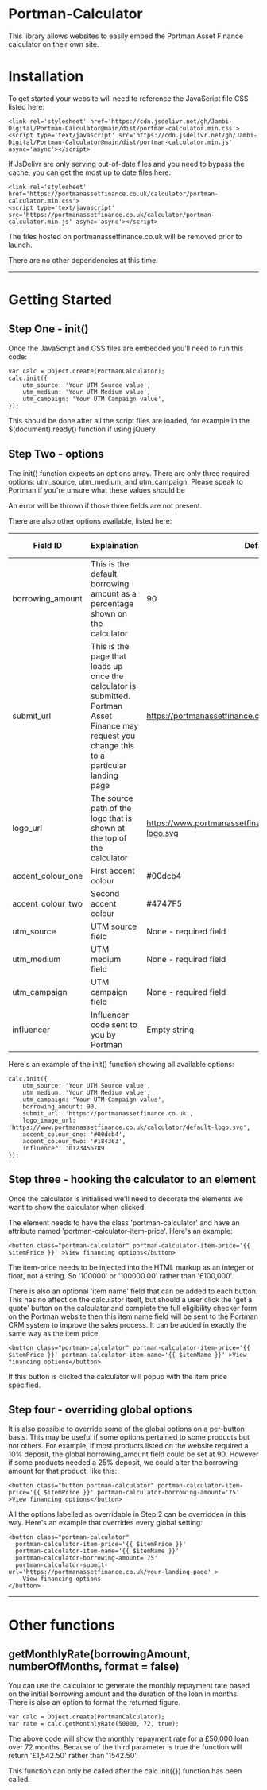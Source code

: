# Portman-Calculator

This library allows websites to easily embed the Portman Asset Finance calculator on their own site.

# Installation

To get started your website will need to reference the JavaScript file CSS listed here: 

    <link rel='stylesheet' href='https://cdn.jsdelivr.net/gh/Jambi-Digital/Portman-Calculator@main/dist/portman-calculator.min.css'>
    <script type='text/javascript' src='https://cdn.jsdelivr.net/gh/Jambi-Digital/Portman-Calculator@main/dist/portman-calculator.min.js' async='async'></script>

If JsDelivr are only serving out-of-date files and you need to bypass the cache, you can get the most up to date files here:

    <link rel='stylesheet' href='https://portmanassetfinance.co.uk/calculator/portman-calculator.min.css'>
    <script type='text/javascript' src='https://portmanassetfinance.co.uk/calculator/portman-calculator.min.js' async='async'></script>

The files hosted on portmanassetfinance.co.uk will be removed prior to launch. 

There are no other dependencies at this time.

---

# Getting Started

## Step One - init()

Once the JavaScript and CSS files are embedded you'll need to run this code: 
                
    var calc = Object.create(PortmanCalculator);
    calc.init({
        utm_source: 'Your UTM Source value',
        utm_medium: 'Your UTM Medium value',
        utm_campaign: 'Your UTM Campaign value',
    });

This should be done after all the script files are loaded, for example in the $(document).ready() function if using jQuery

## Step Two - options

The init() function expects an options array. There are only three required options: utm_source, utm_medium, and utm_campaign. Please speak to Portman if you're unsure what these values should be

An error will be thrown if those three fields are not present. 

There are also other options available, listed here: 

| Field ID            | Explaination                                                                                                                                    | Default                                                           | Expected input            | Overridable |
|---------------------|-------------------------------------------------------------------------------------------------------------------------------------------------|-------------------------------------------------------------------|---------------------------|-------------|
| borrowing_amount    | This is the default borrowing amount as a percentage shown on the calculator                                                                    | 90                                                                | Integer between 0 and 100 | Yes         |
| submit_url          | This is the page that loads up once the calculator is submitted. Portman Asset Finance may request you change this to a particular landing page | https://portmanassetfinance.co.uk                              | String                    | Yes         |
| logo_url            | The source path of the logo that is shown at the top of the calculator                                                                          | https://www.portmanassetfinance.co.uk/calculator/default-logo.svg | String                    | No         |
| accent_colour_one   | First accent colour                                                                                                                             | #00dcb4                                                           | HEX code                  | No          |
| accent_colour_two   | Second accent colour                                                                                                                            | #4747F5                                                           | HEX code                  | No          |
| utm_source          | UTM source field                                                                                                                                | None - required field                                             | String                    | No          |
| utm_medium          | UTM medium field                                                                                                                                | None - required field                                             | String                    | No          |
| utm_campaign        | UTM campaign field                                                                                                                              | None - required field                                             | String                    | No          |
| influencer          | Influencer code sent to you by Portman                                                                                                          | Empty string                                         | String                    | No          |

Here's an example of the init() function showing all available options: 

    calc.init({
        utm_source: 'Your UTM Source value',
        utm_medium: 'Your UTM Medium value',
        utm_campaign: 'Your UTM Campaign value',
        borrowing_amount: 90,
        submit_url: 'https://portmanassetfinance.co.uk',
        logo_image_url: 'https://www.portmanassetfinance.co.uk/calculator/default-logo.svg',
        accent_colour_one: '#00dcb4',
        accent_colour_two: '#184363',
        influencer: '0123456789'
    });

## Step three - hooking the calculator to an element

Once the calculator is initialised we'll need to decorate the elements we want to show the calculator when clicked. 

The element needs to have the class 'portman-calculator' and have an attribute named 'portman-calculator-item-price'. Here's an example: 

    <button class="portman-calculator" portman-calculator-item-price='{{ $itemPrice }}' >View financing options</button>

The item-price needs to be injected into the HTML markup as an integer or float, not a string. So '100000' or '100000.00' rather than '£100,000'. 

There is also an optional 'item name' field that can be added to each button. This has no affect on the calculator itself, but should a user click the 'get a quote' button on the calculator and complete the full eligibility checker form on the Portman website then this item name field will be sent to the Portman CRM system to improve the sales process. It can be added in exactly the same way as the item price:

    <button class="portman-calculator" portman-calculator-item-price='{{ $itemPrice }}' portman-calculator-item-name='{{ $itemName }}' >View financing options</button>

If this button is clicked the calculator will popup with the item price specified. 

## Step four - overriding global options

It is also possible to override some of the global options on a per-button basis. This may be useful if some options pertained to some products but not others. For example, if most products listed on the website required a 10% deposit, the global borrowing_amount field could be set at 90. However if some products needed a 25% deposit, we could alter the borrowing amount for that product, like this: 

    <button class="button portman-calculator" portman-calculator-item-price='{{ $itemPrice }}' portman-calculator-borrowing-amount='75' >View financing options</button>
    
All the options labelled as overridable in Step 2 can be overridden in this way. Here's an example that overrides every global setting:

    <button class="portman-calculator" 
      portman-calculator-item-price='{{ $itemPrice }}' 
      portman-calculator-item-name='{{ $itemName }}' 
      portman-calculator-borrowing-amount='75'
      portman-calculator-submit-url='https://portmanassetfinance.co.uk/your-landing-page' >
        View financing options
    </button>
    
---

# Other functions

## getMonthlyRate(borrowingAmount, numberOfMonths, format = false)

You can use the calculator to generate the monthly repayment rate based on the initial borrowing amount and the duration of the loan in months. There is also an option to format the returned figure. 

    var calc = Object.create(PortmanCalculator);
    var rate = calc.getMonthlyRate(50000, 72, true);

The above code will show the monthly repayment rate for a £50,000 loan over 72 months. Because of the third parameter is true the function will return '£1,542.50' rather than '1542.50'. 

This function can only be called after the calc.init({}) function has been called. 


